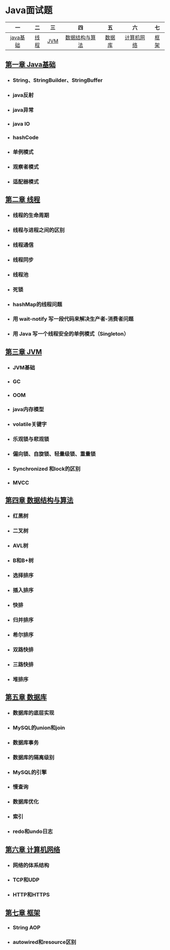 # Java面试题

|一|二|三|四|五|六|七|
| :-: | :-: |:-: |:-: |:-: |:-: |:-: |
|[java基础](#第一章-Java基础)|[线程](#第二章-线程)|[JVM](#第三章-jvm)|[数据结构与算法](#第四章-数据结构与算法)|[数据库](#第五章-数据库)|[计算机网络](#第六章-计算机网络)|[框架](#第七章-框架)|



## [第一章 Java基础](/notes/Java面试/Java基础.md)
  - ### String、StringBuilder、StringBuffer
  - ### java反射
  - ### java异常
  - ### java IO
  - ### hashCode
  - ### 单例模式
  - ### 观察者模式
  - ### 适配器模式

## [第二章  线程](/notes/Java面试/线程.md)
  - ### 线程的生命周期

  - ### 线程与进程之间的区别

  - ### 线程通信

  - ### 线程同步

  - ### 线程池

  - ### 死锁

  - ### hashMap的线程问题

  - ### 用 wait-notify 写一段代码来解决生产者-消费者问题 

  - ### 用 Java 写一个线程安全的单例模式（Singleton） 

## [第三章 JVM](/notes/Java面试/JVM.md)
  - ### JVM基础
  - ### GC
  - ### OOM
  - ### java内存模型
  - ### volatile关键字
  - ### 乐观锁与悲观锁
  - ### 偏向锁、自旋锁、轻量级锁、重量锁
  - ### Synchronized 和lock的区别
  - ### MVCC

## [第四章 数据结构与算法](/notes/Java面试/数据结构与算法.md)
  - ### 红黑树
  - ### 二叉树
  - ### AVL树
  - ### B和B+树
  - ### 选择排序
  - ### 插入排序
  - ### 快排
  - ### 归并排序
  - ### 希尔排序
  - ### 双路快排
  - ### 三路快排
  - ### 堆排序

## [第五章 数据库](/notes/Java面试/数据库.md)
  - ### 数据库的底层实现
  - ### MySQL的union和join
  - ### 数据库事务
  - ### 数据库的隔离级别
  - ### MySQL的引擎
  - ### 慢查询
  - ### 数据库优化
  - ### 索引
  - ### redo和undo日志

## [第六章 计算机网络](/notes/Java面试/计算机网络.md)
  - ### 网络的体系结构
  - ### TCP和UDP
  - ### HTTP和HTTPS

## [第七章 框架](/notes/Java面试/框架.md)
  - ### String AOP 
  - ### autowired和resource区别